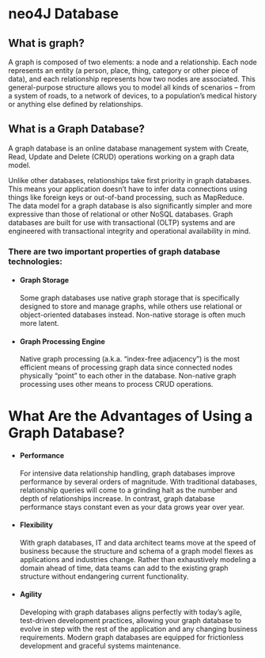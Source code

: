 # neo4J Database

## What is graph?

A graph is composed of two elements: a node and a relationship. Each node represents an entity (a person, place, thing, category or other piece of data), and each relationship represents how two nodes are associated. This general-purpose structure allows you to model all kinds of scenarios – from a system of roads, to a network of devices, to a population’s medical history or anything else defined by relationships.

## What is a Graph Database?

A graph database is an online database management system with Create, Read, Update and Delete (CRUD) operations working on a graph data model.

Unlike other databases, relationships take first priority in graph databases. This means your application doesn’t have to infer data connections using things like foreign keys or out-of-band processing, such as MapReduce.
The data model for a graph database is also significantly simpler and more expressive than those of relational or other NoSQL databases.
Graph databases are built for use with transactional (OLTP) systems and are engineered with transactional integrity and operational availability in mind.

### There are two important properties of graph database technologies:

- #### Graph Storage
  Some graph databases use native graph storage that is specifically designed to store and manage graphs, while others use relational or object-oriented databases instead. Non-native storage is often much more latent.
- #### Graph Processing Engine
  Native graph processing (a.k.a. “index-free adjacency”) is the most efficient means of processing graph data since connected nodes physically “point” to each other in the database. Non-native graph processing uses other means to process CRUD operations.

# What Are the Advantages of Using a Graph Database?

- #### Performance
  For intensive data relationship handling, graph databases improve performance by several orders of magnitude. With traditional databases, relationship queries will come to a grinding halt as the number and depth of relationships increase. In contrast, graph database performance stays constant even as your data grows year over year.
- #### Flexibility
  With graph databases, IT and data architect teams move at the speed of business because the structure and schema of a graph model flexes as applications and industries change. Rather than exhaustively modeling a domain ahead of time, data teams can add to the existing graph structure without endangering current functionality.
- #### Agility
  Developing with graph databases aligns perfectly with today’s agile, test-driven development practices, allowing your graph database to evolve in step with the rest of the application and any changing business requirements. Modern graph databases are equipped for frictionless development and graceful systems maintenance.
